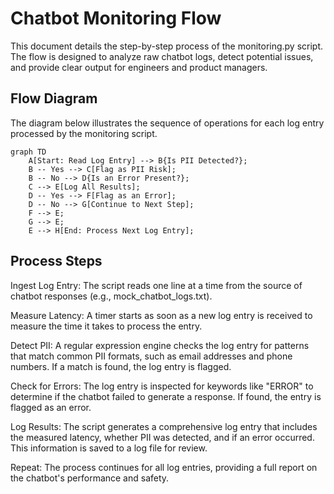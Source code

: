# Chatbot Monitoring Flow
This document details the step-by-step process of the monitoring.py script. The flow is designed to analyze raw chatbot logs, detect potential issues, and provide clear output for engineers and product managers.
## Flow Diagram
The diagram below illustrates the sequence of operations for each log entry processed by the monitoring script.

```mermaid
graph TD
    A[Start: Read Log Entry] --> B{Is PII Detected?};
    B -- Yes --> C[Flag as PII Risk];
    B -- No --> D{Is an Error Present?};
    C --> E[Log All Results];
    D -- Yes --> F[Flag as an Error];
    D -- No --> G[Continue to Next Step];
    F --> E;
    G --> E;
    E --> H[End: Process Next Log Entry];
```
## Process Steps
Ingest Log Entry: The script reads one line at a time from the source of chatbot responses (e.g., mock_chatbot_logs.txt).

Measure Latency: A timer starts as soon as a new log entry is received to measure the time it takes to process the entry.

Detect PII: A regular expression engine checks the log entry for patterns that match common PII formats, such as email addresses and phone numbers. If a match is found, the log entry is flagged.

Check for Errors: The log entry is inspected for keywords like "ERROR" to determine if the chatbot failed to generate a response. If found, the entry is flagged as an error.

Log Results: The script generates a comprehensive log entry that includes the measured latency, whether PII was detected, and if an error occurred. This information is saved to a log file for review.

Repeat: The process continues for all log entries, providing a full report on the chatbot's performance and safety.